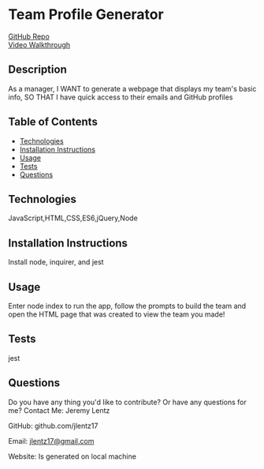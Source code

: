 # Team Profile Generator

[GitHub Repo](https://github.com/jlentz17/team-profile-generator)  
[Video Walkthrough](https://youtu.be/Hxp1zZEKxK8)

## Description

As a manager, I WANT to generate a webpage that displays my team's basic info, SO THAT I have quick access to their emails and GitHub profiles

## Table of Contents

- [Technologies](#technologies)
- [Installation Instructions](#installation-instructions)
- [Usage](#usage)
- [Tests](#tests)
- [Questions](#questions)

## Technologies

JavaScript,HTML,CSS,ES6,jQuery,Node

## Installation Instructions

Install node, inquirer, and jest

## Usage

Enter node index to run the app, follow the prompts to build the team and open the HTML page that was created to view the team you made!

## Tests

jest

## Questions

Do you have any thing you'd like to contribute? Or have any questions for me?
Contact Me: Jeremy Lentz

GitHub: github.com/jlentz17

Email: jlentz17@gmail.com

Website: Is generated on local machine
